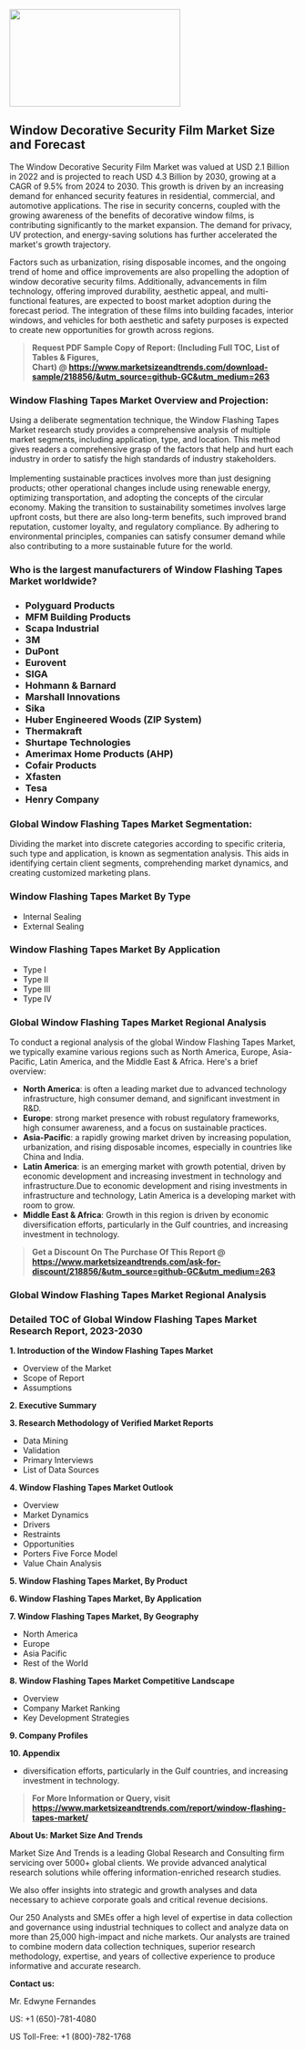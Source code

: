 <p><img class="alignnone size-medium wp-image-20088" src="https://ffe5etoiles.com/wp-content/uploads/2024/12/MST1-300x171.png" alt="" width="300" height="171" /></p><h2>Window Decorative Security Film Market Size and Forecast</h2><p>The Window Decorative Security Film Market was valued at USD 2.1 Billion in 2022 and is projected to reach USD 4.3 Billion by 2030, growing at a CAGR of 9.5% from 2024 to 2030. This growth is driven by an increasing demand for enhanced security features in residential, commercial, and automotive applications. The rise in security concerns, coupled with the growing awareness of the benefits of decorative window films, is contributing significantly to the market expansion. The demand for privacy, UV protection, and energy-saving solutions has further accelerated the market's growth trajectory.</p><p>Factors such as urbanization, rising disposable incomes, and the ongoing trend of home and office improvements are also propelling the adoption of window decorative security films. Additionally, advancements in film technology, offering improved durability, aesthetic appeal, and multi-functional features, are expected to boost market adoption during the forecast period. The integration of these films into building facades, interior windows, and vehicles for both aesthetic and safety purposes is expected to create new opportunities for growth across regions.</p></p><blockquote id="" class=""><strong>Request PDF Sample Copy of Report: (Including Full TOC, List of Tables &amp; Figures, Chart)&nbsp;@&nbsp;<strong><a href="https://www.marketsizeandtrends.com/download-sample/218856/&utm_source=github-GC&utm_medium=263" target="_blank">https://www.marketsizeandtrends.com/download-sample/218856/&utm_source=github-GC&utm_medium=263</a></strong></strong></blockquote><h3 id="" class="">Window Flashing Tapes Market&nbsp;Overview and Projection:</h3><p id="" class="">Using a deliberate segmentation technique, the Window Flashing Tapes Market research study provides a comprehensive analysis of multiple market segments, including application, type, and location. This method gives readers a comprehensive grasp of the factors that help and hurt each industry in order to satisfy the high standards of industry stakeholders. <br /> <br />Implementing sustainable practices involves more than just designing products; other operational changes include using renewable energy, optimizing transportation, and adopting the concepts of the circular economy. Making the transition to sustainability sometimes involves large upfront costs, but there are also long-term benefits, such improved brand reputation, customer loyalty, and regulatory compliance. By adhering to environmental principles, companies can satisfy consumer demand while also contributing to a more sustainable future for the world.</p><h3 id="" class="">Who is the largest manufacturers of&nbsp;Window Flashing Tapes Market worldwide?</h3><h3 class=""><p><ul><li>Polyguard Products </li><li> MFM Building Products </li><li> Scapa Industrial </li><li> 3M </li><li> DuPont </li><li> Eurovent </li><li> SIGA </li><li> Hohmann & Barnard </li><li> Marshall Innovations </li><li> Sika </li><li> Huber Engineered Woods (ZIP System) </li><li> Thermakraft </li><li> Shurtape Technologies </li><li> Amerimax Home Products (AHP) </li><li> Cofair Products </li><li> Xfasten </li><li> Tesa </li><li> Henry Company</li></ul></p></h3><h3 id="" class="">Global&nbsp;Window Flashing Tapes Market Segmentation:</h3><p id="" class="">Dividing the market into discrete categories according to specific criteria, such type and application, is known as segmentation analysis. This aids in identifying certain client segments, comprehending market dynamics, and creating customized marketing plans.</p><h3 id="" class="">Window Flashing Tapes Market&nbsp;By Type</h3><p><p><ul><li>Internal Sealing</li><li> External Sealing</p></li></ul></p></p><h3 id="" class="">Window Flashing Tapes Market&nbsp;By Application</h3><p class=""><p><ul><li>Type I</li><li> Type II</li><li> Type III</li><li> Type IV</li></ul></p></p><h3 id="" class="">Global Window Flashing Tapes Market Regional Analysis</h3><p id="" class="">To conduct a regional analysis of the global Window Flashing Tapes Market, we typically examine various regions such as North America, Europe, Asia-Pacific, Latin America, and the Middle East &amp; Africa. Here's a brief overview:</p><ul><li><strong>North America</strong>: is often a leading market due to advanced technology infrastructure, high consumer demand, and significant investment in R&amp;D.</li><li><strong>Europe</strong>: strong market presence with robust regulatory frameworks, high consumer awareness, and a focus on sustainable practices.</li><li><strong>Asia-Pacific</strong>: a rapidly growing market driven by increasing population, urbanization, and rising disposable incomes, especially in countries like China and India.</li><li><strong>Latin America</strong>: is an emerging market with growth potential, driven by economic development and increasing investment in technology and infrastructure.Due to economic development and rising investments in infrastructure and technology, Latin America is a developing market with room to grow.</li><li><strong>Middle East &amp; Africa</strong>: Growth in this region is driven by economic diversification efforts, particularly in the Gulf countries, and increasing investment in technology.</li></ul><blockquote id="" class=""><strong>Get a Discount On The Purchase Of This Report @ <strong><a href="https://www.marketsizeandtrends.com/ask-for-discount/218856/&utm_source=github-GC&utm_medium=263" target="_blank">https://www.marketsizeandtrends.com/ask-for-discount/218856/&utm_source=github-GC&utm_medium=263</a></strong></strong></blockquote><h3 id="" class="">Global Window Flashing Tapes Market Regional Analysis</h3><h3 id="" class="">Detailed TOC of Global Window Flashing Tapes Market Research Report, 2023-2030</h3><p id="" class=""><strong>1. Introduction of the Window Flashing Tapes Market</strong></p><ul><li>Overview of the Market</li><li>Scope of Report</li><li>Assumptions</li></ul><p id="" class=""><strong>2. Executive Summary</strong></p><p id="" class=""><strong>3. Research Methodology of Verified Market Reports</strong></p><ul><li>Data Mining</li><li>Validation</li><li>Primary Interviews</li><li>List of Data Sources</li></ul><p id="" class=""><strong>4. Window Flashing Tapes Market Outlook</strong></p><ul><li>Overview</li><li>Market Dynamics</li><li>Drivers</li><li>Restraints</li><li>Opportunities</li><li>Porters Five Force Model</li><li>Value Chain Analysis</li></ul><p id="" class=""><strong>5. Window Flashing Tapes Market, By Product</strong></p><p id="" class=""><strong>6. Window Flashing Tapes Market, By Application</strong></p><p id="" class=""><strong>7. Window Flashing Tapes Market, By Geography</strong></p><ul><li>North America</li><li>Europe</li><li>Asia Pacific</li><li>Rest of the World</li></ul><p id="" class=""><strong>8. Window Flashing Tapes Market Competitive Landscape</strong></p><ul><li>Overview</li><li>Company Market Ranking</li><li>Key Development Strategies</li></ul><p id="" class=""><strong>9. Company Profiles</strong></p><p id="" class=""><strong>10. Appendix</strong></p><ul><li>diversification efforts, particularly in the Gulf countries, and increasing investment in technology.</li></ul><blockquote id="" class=""><strong>For More Information or Query, visit <strong><strong><a href="https://www.marketsizeandtrends.com/report/window-flashing-tapes-market/" target="_blank">https://www.marketsizeandtrends.com/report/window-flashing-tapes-market/</a></strong></strong></strong></blockquote><p id="" class=""><strong>About Us: Market Size And Trends</strong></p><p id="" class="">Market Size And Trends is a leading Global Research and Consulting firm servicing over 5000+ global clients. We provide advanced analytical research solutions while offering information-enriched research studies.</p><p id="" class="">We also offer insights into strategic and growth analyses and data necessary to achieve corporate goals and critical revenue decisions.</p><p id="" class="">Our 250 Analysts and SMEs offer a high level of expertise in data collection and governance using industrial techniques to collect and analyze data on more than 25,000 high-impact and niche markets. Our analysts are trained to combine modern data collection techniques, superior research methodology, expertise, and years of collective experience to produce informative and accurate research.</p><p id="" class=""><strong>Contact us:</strong></p><p id="" class="">Mr. Edwyne Fernandes</p><p id="" class="">US: +1 (650)-781-4080</p><p id="" class="">US Toll-Free: +1 (800)-782-1768</p>
